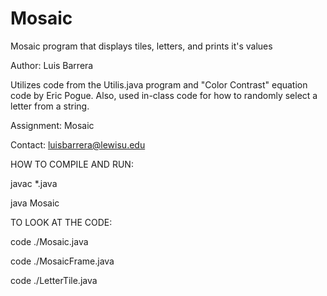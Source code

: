 # Mosaic
Mosaic program that displays tiles, letters, and prints it's values

Author: Luis Barrera

Utilizes code from the Utilis.java program and "Color Contrast" equation code by Eric Pogue. Also, used in-class code for how to randomly select a letter from a string.

Assignment: Mosaic

Contact: luisbarrera@lewisu.edu

HOW TO COMPILE AND RUN:

javac *.java

java Mosaic


TO LOOK AT THE CODE:

code ./Mosaic.java

code ./MosaicFrame.java

code ./LetterTile.java
